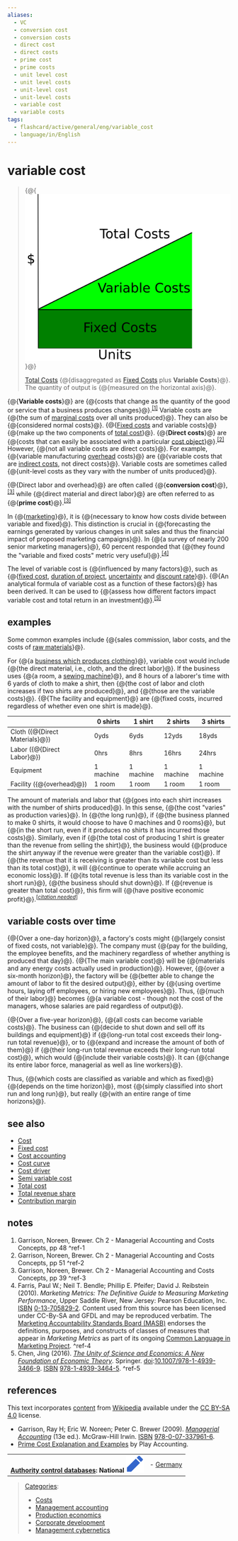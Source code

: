 ```yaml
---
aliases:
  - VC
  - conversion cost
  - conversion costs
  - direct cost
  - direct costs
  - prime cost
  - prime costs
  - unit level cost
  - unit level costs
  - unit-level cost
  - unit-level costs
  - variable cost
  - variable costs
tags:
  - flashcard/active/general/eng/variable_cost
  - language/in/English
---
```


# variable cost

> {@{![[Total Costs](total%20costs.md) disaggregated as [Fixed Costs](Fixed%20Costs.md) plus __Variable Costs__](../../archives/Wikimedia%20Commons/CVP-TC-FC-VC.svg)}@}
>
> [Total Costs](total%20costs.md) {@{disaggregated as [Fixed Costs](fixed%20costs.md) plus __Variable Costs__}@}. The quantity of output is {@{measured on the horizontal axis}@}. <!--SR:!2025-04-04,67,310!2025-03-24,57,310!2025-03-25,58,310-->

{@{__Variable costs__}@} are {@{costs that change as the quantity of the good or service that a business produces changes}@}.<sup>[\[1\]](#^ref-1)</sup> Variable costs are {@{the sum of [marginal costs](marginal%20cost.md) over all units produced}@}. They can also be {@{considered normal costs}@}. {@{[Fixed costs](fixed%20cost.md) and variable costs}@} {@{make up the two components of [total cost](total%20cost.md)}@}. {@{__Direct costs__}@} are {@{costs that can easily be associated with a particular [cost object](cost%20object.md)}@}.<sup>[\[2\]](#^ref-2)</sup> However, {@{not all variable costs are direct costs}@}. For example, {@{variable manufacturing [overhead](overhead%20(business).md) costs}@} are {@{variable costs that are [indirect costs](indirect%20costs.md), not direct costs}@}. Variable costs are sometimes called {@{unit-level costs as they vary with the number of units produced}@}. <!--SR:!2025-03-27,60,310!2025-04-04,67,310!2025-04-04,67,310!2025-04-04,67,310!2025-04-04,67,310!2025-03-25,58,310!2025-03-25,58,310!2025-03-24,58,310!2025-08-24,168,310!2025-04-04,67,310!2025-08-11,159,310!2025-03-24,57,310-->

{@{Direct labor and overhead}@} are often called {@{__conversion cost__}@},<sup>[\[3\]](#^ref-3)</sup> while {@{direct material and direct labor}@} are often referred to as {@{__prime cost__}@}.<sup>[\[3\]](#^ref-3)</sup> <!--SR:!2025-04-04,67,310!2025-03-24,58,310!2025-08-16,162,310!2025-03-26,59,310-->

In {@{[marketing](marketing.md)}@}, it is {@{necessary to know how costs divide between variable and fixed}@}. This distinction is crucial in {@{forecasting the earnings generated by various changes in unit sales and thus the financial impact of proposed marketing campaigns}@}. In {@{a survey of nearly 200 senior marketing managers}@}, 60 percent responded that {@{they found the "variable and fixed costs" metric very useful}@}.<sup>[\[4\]](#^ref-4)</sup> <!--SR:!2025-03-28,61,310!2025-04-04,67,310!2025-08-10,159,310!2025-11-09,233,330!2025-04-04,67,310-->

The level of variable cost is {@{influenced by many factors}@}, such as {@{[fixed cost](fixed%20cost.md), [duration of project](duration%20(project%20management).md), [uncertainty](uncertainty.md) and [discount rate](interest%20rate.md)}@}. {@{An analytical formula of variable cost as a function of these factors}@} has been derived. It can be used to {@{assess how different factors impact variable cost and total return in an investment}@}.<sup>[\[5\]](#^ref-5)</sup> <!--SR:!2025-03-24,58,310!2025-08-25,171,310!2025-11-12,235,330!2025-08-25,169,310-->

## examples

Some common examples include {@{sales commission, labor costs, and the costs of [raw materials](raw%20material.md)}@}. <!--SR:!2025-06-04,106,290-->

For {@{a [business which produces clothing](clothing%20industry.md)}@}, variable cost would include {@{the direct material, i.e., cloth, and the direct labor}@}. If the business uses {@{a room, a [sewing machine](sewing%20machine.md)}@}, and 8 hours of a laborer's time with 6 yards of cloth to make a shirt, then {@{the cost of labor and cloth increases if two shirts are produced}@}, and {@{those are the variable costs}@}. {@{The facility and equipment}@} are {@{fixed costs, incurred regardless of whether even one shirt is made}@}. <!--SR:!2025-03-26,59,310!2025-08-22,166,310!2025-04-04,67,310!2025-08-23,167,310!2025-03-27,60,310!2025-03-26,59,310!2025-04-04,67,310-->

|                                  | 0 shirts  | 1 shirt   | 2 shirts  | 3 shirts  |
| -------------------------------- | --------- | --------- | --------- | --------- |
| Cloth \({@{Direct Materials}@}\) | 0yds      | 6yds      | 12yds     | 18yds     |
| Labor \({@{Direct Labor}@}\)     | 0hrs      | 8hrs      | 16hrs     | 24hrs     |
| Equipment                        | 1 machine | 1 machine | 1 machine | 1 machine |
| Facility \({@{overhead}@}\)      | 1 room    | 1 room    | 1 room    | 1 room    | <!--SR:!2025-03-23,57,310!2025-04-04,67,310!2025-03-25,58,310-->

The amount of materials and labor that {@{goes into each shirt increases with the number of shirts produced}@}. In this sense, {@{the cost "varies" as production varies}@}. In {@{the long run}@}, if {@{the business planned to make 0 shirts, it would choose to have 0 machines and 0 rooms}@}, but {@{in the short run, even if it produces no shirts it has incurred those costs}@}. Similarly, even if {@{the total cost of producing 1 shirt is greater than the revenue from selling the shirt}@}, the business would {@{produce the shirt anyway if the revenue were greater than the variable cost}@}. If {@{the revenue that it is receiving is greater than its variable cost but less than its total cost}@}, it will {@{continue to operate while accruing an economic loss}@}. If {@{its total revenue is less than its variable cost in the short run}@}, {@{the business should shut down}@}. If {@{revenue is greater than total cost}@}, this firm will {@{have positive economic profit}@}.<sup>\[_[citation needed](https://en.wikipedia.org/wiki/Wikipedia:Citation%20needed)_\]</sup> <!--SR:!2025-04-04,67,310!2025-03-25,58,310!2025-03-24,57,310!2025-11-12,235,330!2025-11-10,234,330!2025-04-04,67,310!2025-03-23,57,310!2025-04-04,67,310!2025-04-04,67,310!2025-03-23,57,310!2025-04-04,67,310!2025-04-04,67,310!2025-03-23,57,310-->

## variable costs over time

<!-- | ![](../../archives/Wikimedia%20Commons/Question%20book-new.svg) | This section __does not [cite](https://en.wikipedia.org/wiki/Wikipedia:Citing%20sources) any [sources](https://en.wikipedia.org/wiki/Wikipedia:Verifiability)__. Please help [improve this section](https://en.wikipedia.org/wiki/Special:EditPage/Variable%20cost) by [adding citations to reliable sources](https://en.wikipedia.org/wiki/Help:Referencing%20for%20beginners). Unsourced material may be challenged and [removed](https://en.wikipedia.org/wiki/Wikipedia:Verifiability#Burden%20of%20evidence)._Find sources:_ ["Variable cost"](https://www.google.com/search?as_eq=wikipedia&q=%22Variable+cost%22) – [news](https://www.google.com/search?tbm=nws&q=%22Variable+cost%22+-wikipedia&tbs=ar:1) __·__ [newspapers](https://www.google.com/search?&q=%22Variable+cost%22&tbs=bkt:s&tbm=bks) __·__ [books](https://www.google.com/search?tbs=bks:1&q=%22Variable+cost%22+-wikipedia) __·__ [scholar](https://scholar.google.com/scholar?q=%22Variable+cost%22) __·__ [JSTOR](https://www.jstor.org/action/doBasicSearch?Query=%22Variable+cost%22&acc=on&wc=on) _\(November 2023\)__ \([Learn how and when to remove this message](https://en.wikipedia.org/wiki/Help:Maintenance%20template%20removal)\)_ | -->

{@{Over a one-day horizon}@}, a factory's costs might {@{largely consist of fixed costs, not variable}@}. The company must {@{pay for the building, the employee benefits, and the machinery regardless of whether anything is produced that day}@}. {@{The main variable cost}@} will be {@{materials and any energy costs actually used in production}@}. However, {@{over a six-month horizon}@}, the factory will be {@{better able to change the amount of labor to fit the desired output}@}, either by {@{using overtime hours, laying off employees, or hiring new employees}@}. Thus, {@{much of their labor}@} becomes {@{a variable cost - though not the cost of the managers, whose salaries are paid regardless of output}@}. <!--SR:!2025-03-29,62,310!2025-11-08,232,330!2025-08-26,172,310!2025-11-13,236,330!2025-11-11,235,330!2025-04-04,67,310!2025-11-12,236,330!2025-04-04,67,310!2025-04-04,67,310!2025-09-25,193,310-->

{@{Over a five-year horizon}@}, {@{all costs can become variable costs}@}. The business can {@{decide to shut down and sell off its buildings and equipment}@} if {@{long-run total cost exceeds their long-run total revenue}@}, or to {@{expand and increase the amount of both of them}@} if {@{their long-run total revenue exceeds their long-run total cost}@}, which would {@{include their variable costs}@}. It can {@{change its entire labor force, managerial as well as line workers}@}. <!--SR:!2025-03-23,57,310!2025-03-24,58,310!2025-08-22,166,310!2025-03-28,61,310!2025-04-04,67,310!2025-04-04,67,310!2025-03-24,58,310!2025-03-26,59,310-->

Thus, {@{which costs are classified as variable and which as fixed}@} {@{depends on the time horizon}@}, most {@{simply classified into short run and long run}@}, but really {@{with an entire range of time horizons}@}. <!--SR:!2025-07-26,149,310!2025-11-11,234,330!2025-03-26,59,310!2025-11-14,237,330-->

## see also

- [Cost](cost.md)
- [Fixed cost](fixed%20cost.md)
- [Cost accounting](cost%20accounting.md)
- [Cost curve](cost%20curve.md)
- [Cost driver](cost%20driver.md)
- [Semi variable cost](semi%20variable%20cost.md)
- [Total cost](total%20cost.md)
- [Total revenue share](total%20revenue%20share.md)
- [Contribution margin](contribution%20margin.md)

## notes

1. Garrison, Noreen, Brewer. Ch 2 - Managerial Accounting and Costs Concepts, pp 48 <a id="^ref-1"></a>^ref-1
2. Garrison, Noreen, Brewer. Ch 2 - Managerial Accounting and Costs Concepts, pp 51 <a id="^ref-2"></a>^ref-2
3. Garrison, Noreen, Brewer. Ch 2 - Managerial Accounting and Costs Concepts, pp 39 <a id="^ref-3"></a>^ref-3
4. Farris, Paul W.; Neil T. Bendle; Phillip E. Pfeifer; David J. Reibstein \(2010\). _Marketing Metrics: The Definitive Guide to Measuring Marketing Performance_, Upper Saddle River, New Jersey: Pearson Education, Inc. [ISBN](ISBN%20(identifier).md) [0-13-705829-2](https://en.wikipedia.org/wiki/Special:BookSources/0-13-705829-2). Content used from this source has been licensed under CC-By-SA and GFDL and may be reproduced verbatim. The [Marketing Accountability Standards Board \(MASB\)](Marketing%20Accountability%20Standards%20Board%20(MASB).md) endorses the definitions, purposes, and constructs of classes of measures that appear in _Marketing Metrics_ as part of its ongoing [Common Language in Marketing Project](http://www.commonlanguage.wikispaces.net/). <a id="^ref-4"></a>^ref-4
5. <a id="CITEREFChen2016"></a> Chen, Jing \(2016\). [_The Unity of Science and Economics: A New Foundation of Economic Theory_](https://www.springer.com/us/book/9781493934645). Springer. [doi](doi%20(identifier).md):[10.1007/978-1-4939-3466-9](https://doi.org/10.1007%2F978-1-4939-3466-9). [ISBN](ISBN%20(identifier).md) [978-1-4939-3464-5](https://en.wikipedia.org/wiki/Special:BookSources/978-1-4939-3464-5). <a id="^ref-5"></a>^ref-5

## references

This text incorporates [content](https://en.wikipedia.org/wiki/variable_cost) from [Wikipedia](Wikipedia.md) available under the [CC BY-SA 4.0](https://creativecommons.org/licenses/by-sa/4.0/) license.

- <a id="CITEREFGarrisonEric W. NoreenPeter C. Brewer2009"></a> Garrison, Ray H; Eric W. Noreen; Peter C. Brewer \(2009\). [_Managerial Accounting_](http://www.mhhe.com/garrison13e) \(13e ed.\). McGraw-Hill Irwin. [ISBN](ISBN%20(identifier).md) [978-0-07-337961-6](https://en.wikipedia.org/wiki/Special:BookSources/978-0-07-337961-6).
- [Prime Cost Explanation and Examples](https://www.playaccounting.com/explanation/exp-ma/prime-cost/) by Play Accounting.

|                                                                                                                                                                                                                                                  |                                              |
| ------------------------------------------------------------------------------------------------------------------------------------------------------------------------------------------------------------------------------------------------:| -------------------------------------------- |
| __[Authority control databases](https://en.wikipedia.org/wiki/Help:Authority%20control): National [![Edit this at Wikidata](../../archives/Wikimedia%20Commons/OOjs%20UI%20icon%20edit-ltr-progressive.svg)](https://www.wikidata.org/wiki/Q174915#identifiers)__ | - [Germany](https://d-nb.info/gnd/4187411-0) |

> [Categories](https://en.wikipedia.org/wiki/Help:Category):
>
> - [Costs](https://en.wikipedia.org/wiki/Category:Costs)
> - [Management accounting](https://en.wikipedia.org/wiki/Category:Management%20accounting)
> - [Production economics](https://en.wikipedia.org/wiki/Category:Production%20economics)
> - [Corporate development](https://en.wikipedia.org/wiki/Category:Corporate%20development)
> - [Management cybernetics](https://en.wikipedia.org/wiki/Category:Management%20cybernetics)
